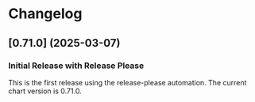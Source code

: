 # Changelog

## [0.71.0] (2025-03-07)

### Initial Release with Release Please

This is the first release using the release-please automation. The current chart version is 0.71.0.